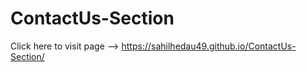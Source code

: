 # ContactUs-Section

Click here to visit page --> https://sahilhedau49.github.io/ContactUs-Section/
